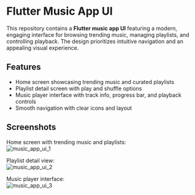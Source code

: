 # Flutter Music App UI

This repository contains a **Flutter music app UI** featuring a modern, engaging interface for browsing trending music, managing playlists, and controlling playback. The design prioritizes intuitive navigation and an appealing visual experience.

## Features

- Home screen showcasing trending music and curated playlists  
- Playlist detail screen with play and shuffle options  
- Music player interface with track info, progress bar, and playback controls  
- Smooth navigation with clear icons and layout  
 

## Screenshots

Home screen with trending music and playlists:  
![music_app_ui_1](https://github.com/user-attachments/assets/8c0d92d5-1804-4099-87f0-06224d0a51b7)


Playlist detail view:  
![music_app_ui_2](https://github.com/user-attachments/assets/c9444a30-335a-47f0-bd83-edc309c889d5)


Music player interface:  
![music_app_ui_3](https://github.com/user-attachments/assets/f5ca4001-d9e2-4a60-9ff5-bbdbd16162f6)


